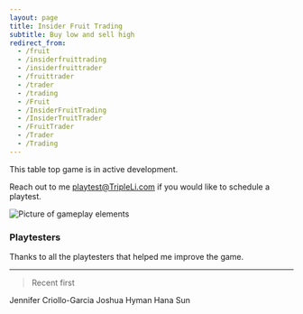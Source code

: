 ```yaml
---
layout: page
title: Insider Fruit Trading
subtitle: Buy low and sell high
redirect_from:
  - /fruit
  - /insiderfruittrading
  - /insiderfruittrader
  - /fruittrader
  - /trader
  - /trading
  - /Fruit
  - /InsiderFruitTrading
  - /InsiderTruitTrader
  - /FruitTrader
  - /Trader
  - /Trading
---
```


This table top game is in active development. 

Reach out to me <playtest@TripleLi.com> if you would like to schedule a playtest.

![Picture of gameplay elements](/assets/img/Insider-Fruit-Trading_Game-pieces2.JPG)

### Playtesters

Thanks to all the playtesters that helped me improve the game.

___
> Recent first

Jennifer Criollo-Garcia 
Joshua Hyman
Hana Sun

